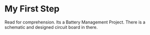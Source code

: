 # My First Step 
Read for comprehension.
Its a Battery Management Project. There is a schematic and designed circuit board in there.
